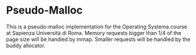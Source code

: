 # Pseudo-Malloc
  
This is a pseudo-malloc implementation for the Operating Systema course at Sapienza Università di Roma. Memory requests bigger than 1/4 of the page size will be handled by mmap. Smaller requests will be handled by the buddy allocator.
